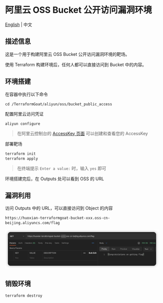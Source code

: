 # 阿里云 OSS Bucket 公开访问漏洞环境

[English](./README.md) | 中文

## 描述信息

这是一个用于构建阿里云 OSS Bucket 公开访问漏洞环境的靶场。

使用 Terraform 构建环境后，任何人都可以直接访问到 Bucket 中的内容。

## 环境搭建

在容器中执行以下命令

```shell
cd /TerraformGoat/aliyun/oss/bucket_public_access
```

配置阿里云访问凭证

```shell
aliyun configure
```

> 在阿里云控制台的 [AccessKey 页面](https://ram.console.aliyun.com/manage/ak) 可以创建和查看您的 AccessKey

部署靶场

```shell
terraform init
terraform apply
```

> 在终端提示 `Enter a value:` 时，输入 `yes` 即可

环境搭建完后，在 Outputs 处可以看到 OSS 的 URL

## 漏洞利用

访问 Outputs 中的 URL，可以直接访问到 Object 的内容

```shell
https://huoxian-terraformgoat-bucket-xxx.oss-cn-beijing.aliyuncs.com/flag
```

![img](../../../images/1652864267.png)

## 销毁环境

```shell
terraform destroy
```
